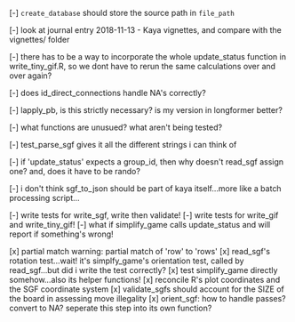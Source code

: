 

[-] `create_database` should store the source path in `file_path`

[-] look at journal entry 2018-11-13 - Kaya vignettes, and compare with the vignettes/ folder

[-] there has to be a way to incorporate the whole update_status function in write_tiny_gif.R, so we dont have to rerun the same calculations over and over again?

[-] does id_direct_connections handle NA's correctly?

[-] lapply_pb, is this strictly necessary? is my version in longformer better?

[-] what functions are unusued? what aren't being tested?

[-] test_parse_sgf gives it all the different strings i can think of

[-] if 'update_status' expects a group_id, then why doesn't read_sgf assign one? and, does it have to be rando?

[-] i don't think sgf_to_json should be part of kaya itself...more like a batch processing script...

[-] write tests for write_sgf, write then validate!
[-] write tests for write_gif and write_tiny_gif!
[-] what if simplify_game calls update_status and will report if something's wrong!

[x] partial match warning: partial match of 'row' to 'rows'
[x] read_sgf's rotation test...wait! it's simplfy_game's orientation test, called by read_sgf...but did i write the test correctly? 
[x] test simplify_game directly somehow...also its helper functions!
[x] reconcile R's plot coordinates and the SGF coordinate system
[x] validate_sgfs should account for the SIZE of the board in assessing move illegality
[x] orient_sgf: how to handle passes? convert to NA? seperate this step into its own function?
